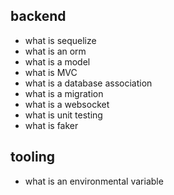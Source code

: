 ## backend
- what is sequelize
- what is an orm
- what is a model
- what is MVC
- what is a database association
- what is a migration
- what is a websocket
- what is unit testing
- what is faker

## tooling
- what is an environmental variable